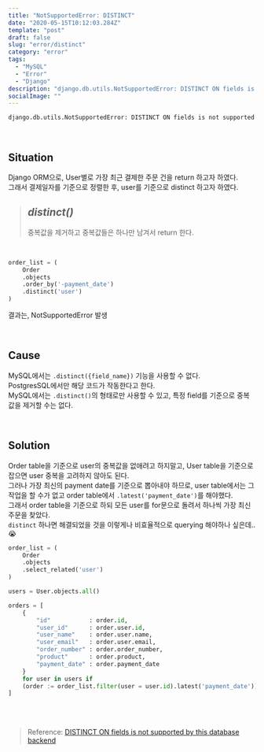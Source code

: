 ```yaml
---
title: "NotSupportedError: DISTINCT"
date: "2020-05-15T10:12:03.284Z"
template: "post"
draft: false
slug: "error/distinct"
category: "error"
tags:
  - "MySQL"
  - "Error"
  - "Django"
description: "django.db.utils.NotSupportedError: DISTINCT ON fields is not supported by this database backend"
socialImage: ""
---
```



```bash
django.db.utils.NotSupportedError: DISTINCT ON fields is not supported by this database backend
```

<br>

## Situation

Django ORM으로, User별로 가장 최근 결제한 주문 건을 return 하고자 하였다.  
그래서 결제일자를 기준으로 정렬한 후, user를 기준으로 distinct 하고자 하였다.

> ## _distinct()_  
> 중복값을 제거하고 중복값들은 하나만 남겨서 return 한다.

<br>

```python
order_list = (
    Order
    .objects
    .order_by('-payment_date')
    .distinct('user')
)
```

결과는, NotSupportedError 발생

<br>

## Cause

MySQL에서는 `.distinct({field_name})` 기능을 사용할 수 없다.  
PostgresSQL에서만 해당 코드가 작동한다고 한다.  
MySQL에서는 `.distinct()`의 형태로만 사용할 수 있고, 특정 field를 기준으로 중복값을 제거할 수는 없다.

<br>

## Solution

Order table을 기준으로 user의 중복값을 없애려고 하지말고, User table을 기준으로 잡으면 user 중복을 고려하지 않아도 된다.  
그러나 가장 최신의 payment date를 기준으로 뽑아내야 하므로, user table에서는 그 작업을 할 수가 없고 order table에서 `.latest('payment_date')`를 해야했다.  
그래서 order table을 기준으로 하되 모든 user를 for문으로 돌려서 하나씩 가장 최신 주문을 찾았다.  
`distinct` 하나면 해결되었을 것을 이렇게나 비효율적으로 querying 해야하나 싶은데..😭

```python
order_list = (
    Order
    .objects
    .select_related('user')
)

users = User.objects.all()

orders = [
    {
        "id"           : order.id,
        "user_id"      : order.user.id,
        "user_name"    : order.user.name,
        "user_email"   : order.user.email,
        "order_number" : order.order_number,
        "product"      : order.product,
        "payment_date" : order.payment_date
    }
    for user in users if
    (order := order_list.filter(user = user.id).latest('payment_date'))
]
```

<br>
<br>

> Reference: [DISTINCT ON fields is not supported by this database backend](https://stackoverflow.com/questions/54249017/distinct-on-fields-is-not-supported-by-this-database-backend)